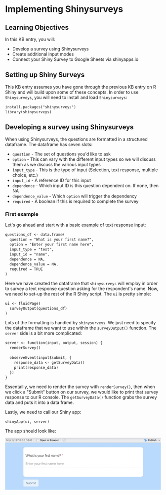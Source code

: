 # Implementing Shinysurveys

## Learning Objectives

In this KB entry, you will:
  - Develop a survey using Shinysurveys
  - Create additional input modes
  - Connect your Shiny Survey to Google Sheets via shinyapps.io

## Setting up Shiny Surveys

This KB entry assumes you have gone through the previous KB entry on R Shiny and will build upon some of these concepts. In order to use `Shinysurveys`, you will need to install and load `Shinysurveys`:

```
install.packages("shinysurveys")
library(shinysurveys)
```

## Developing a survey using Shinysurveys

When using Shinysurveys, the questions are formatted in a structured dataframe. The dataframe has seven slots:
  - `question` - The set of questions you'd like to ask
  - `option` - This can vary with the different input types so we will discuss them as we discuss the various input types
  - `input_type` - This is the type of input (Selection, text response, multiple choice, etc.)
  - `input_id` - A reference ID for this input
  - `dependence` - Which input ID is this question dependent on. If none, then NA
  - `dependence_value` - Which `option` will trigger the dependency
  - `required` - A boolean if this is required to complete the survey

### First example

Let's go ahead and start with a basic example of text response input:

```
questions_df <- data.frame(
  question = "What is your first name?",
  option = "Enter your first name here",
  input_type = "text",
  input_id = "name",
  dependence = NA,
  dependence_value = NA,
  required = TRUE
)
```

Here we have created the dataframe that `shinysurveys` will employ in order to survey a text response question asking for the respondent's name. Now, we need to set-up the rest of the R Shiny script. The `ui` is pretty simple:

```
ui <- fluidPage(
  surveyOutput(questions_df)
)
```

Lots of the formatting is handled by `shinysurveys`. We just need to specify the dataframe that we want to use within the `surveyOutput()` function. The `server` side is a bit more complicated:

```
server <- function(input, output, session) {
  renderSurvey()
  
  observeEvent(input$submit, {
    response_data <- getSurveyData()
    print(response_data)
  })
}
```

Essentailly, we need to render the survey with `renderSurvey()`, then when we click a "Submit" button on our survey, we would like to print that survey response to our R console. The `getSurveyData()` function grabs the survey data and puts it into a data frame.

Lastly, we need to call our Shiny app:

```
shinyApp(ui, server)
```

The app should look like:

<p align="center">
<img src="img/Name_survey.png" width="600">
</p>






 
